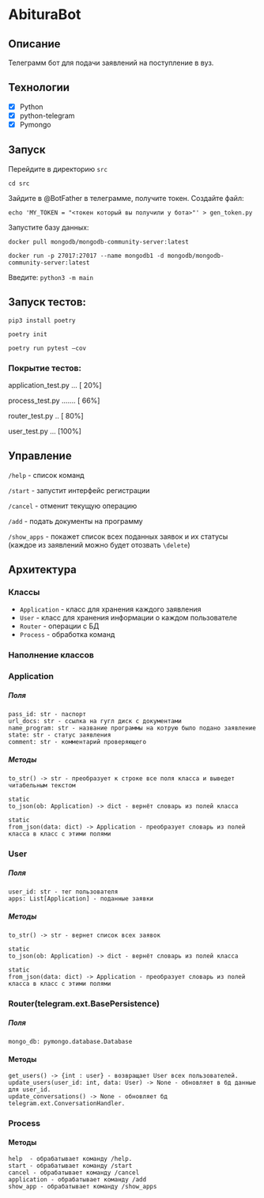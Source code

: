 # AbituraBot

## Описание
Телеграмм бот для подачи заявлений на поступление в вуз.

## Технологии
- [X] Python
- [X] python-telegram
- [X] Pymongo

## Запуск

Перейдите в директорию ```src```

```cd src```

Зайдите в @BotFather в телеграмме, получите токен. Создайте файл:

```echo 'MY_TOKEN = "<токен который вы получили у бота>"' > gen_token.py```

Запустите базу данных:
```
docker pull mongodb/mongodb-community-server:latest

docker run -p 27017:27017 --name mongodb1 -d mongodb/mongodb-community-server:latest
```
Введите:
```python3 -m main```

## Запуск тестов:
```pip3 install poetry```


```poetry init```

```poetry run pytest —cov```

### Покрытие тестов:

application_test.py ...                                                  [ 20%]

process_test.py .......                                                  [ 66%]

router_test.py ..                                                        [ 80%]

user_test.py ...                                                         [100%]

## Управление

```/help``` - список команд

```/start``` - запустит интерфейс регистрации

```/cancel``` - отменит текущую операцию

```/add``` - подать документы на программу

```/show_apps``` - покажет список всех поданных заявок и их статусы (каждое из заявлений можно будет отозвать ```\delete```)

## Архитектура
### Классы
  * ``` Application ``` - класс для хранения каждого заявления
  * ``` User ``` - класс для хранения информации о каждом пользователе
  * ```Router``` -  операции с БД
  * ```Process``` - обработка команд
### Наполнение классов

### Application
  ##### Поля
    pass_id: str - паспорт
    url_docs: str - ссылка на гугл диск с документами
    name_program: str - название программы на котрую было подано заявление
    state: str - статус заявления
    comment: str - комментарий проверяющего
  ##### Методы
    to_str() -> str - преобразует к строке все поля класса и выведет читабельным текстом
    
    static
    to_json(ob: Application) -> dict - вернёт словарь из полей класса

    static
    from_json(data: dict) -> Application - преобразует словарь из полей класса в класс с этими полями

    
### User
  ##### Поля
    user_id: str - тег пользователя
    apps: List[Application] - поданные заявки
  ##### Методы
    to_str() -> str - вернет список всех заявок
    
    static
    to_json(ob: Application) -> dict - вернёт словарь из полей класса

    static
    from_json(data: dict) -> Application - преобразует словарь из полей класса в класс с этими полями

### Router(telegram.ext.BasePersistence)
  ##### Поля
    mongo_db: pymongo.database.Database
  #### Методы
    get_users() -> {int : user} - возвращает User всех пользователей.
    update_users(user_id: int, data: User) -> None - обновляет в бд данные для user_id.
    update_conversations() -> None - обновляет бд telegram.ext.ConversationHandler.

### Process
  #### Методы
    help  - обрабатывает команду /help.
    start - обрабатывает команду /start
    cancel - обрабатывает команду /cancel
    application - обрабатывает команду /add
    show_app - обрабатывает команду /show_apps
